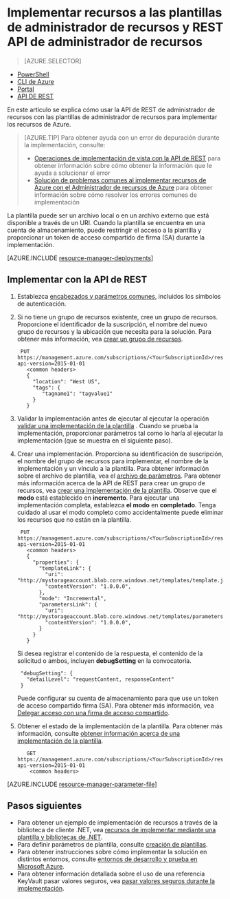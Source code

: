<properties
   pageTitle="Implementar recursos con la API de REST y plantilla | Microsoft Azure"
   description="Usar el Administrador de recursos de Azure y REST API de administrador de recursos para implementar un recursos Azure. Los recursos se definen en una plantilla de administrador de recursos."
   services="azure-resource-manager"
   documentationCenter="na"
   authors="tfitzmac"
   manager="timlt"
   editor="tysonn"/>

<tags
   ms.service="azure-resource-manager"
   ms.devlang="na"
   ms.topic="article"
   ms.tgt_pltfrm="na"
   ms.workload="na"
   ms.date="07/11/2016"
   ms.author="tomfitz"/>

# <a name="deploy-resources-with-resource-manager-templates-and-resource-manager-rest-api"></a>Implementar recursos a las plantillas de administrador de recursos y REST API de administrador de recursos

> [AZURE.SELECTOR]
- [PowerShell](resource-group-template-deploy.md)
- [CLI de Azure](resource-group-template-deploy-cli.md)
- [Portal](resource-group-template-deploy-portal.md)
- [API DE REST](resource-group-template-deploy-rest.md)

En este artículo se explica cómo usar la API de REST de administrador de recursos con las plantillas de administrador de recursos para implementar los recursos de Azure.  

> [AZURE.TIP] Para obtener ayuda con un error de depuración durante la implementación, consulte:
>
> - [Operaciones de implementación de vista con la API de REST](resource-manager-troubleshoot-deployments-rest.md) para obtener información sobre cómo obtener la información que le ayuda a solucionar el error
> - [Solución de problemas comunes al implementar recursos de Azure con el Administrador de recursos de Azure](resource-manager-common-deployment-errors.md) para obtener información sobre cómo resolver los errores comunes de implementación

La plantilla puede ser un archivo local o en un archivo externo que está disponible a través de un URI. Cuando la plantilla se encuentra en una cuenta de almacenamiento, puede restringir el acceso a la plantilla y proporcionar un token de acceso compartido de firma (SA) durante la implementación.

[AZURE.INCLUDE [resource-manager-deployments](../includes/resource-manager-deployments.md)]

## <a name="deploy-with-the-rest-api"></a>Implementar con la API de REST
1. Establezca [encabezados y parámetros comunes](https://msdn.microsoft.com/library/azure/8d088ecc-26eb-42e9-8acc-fe929ed33563#bk_common), incluidos los símbolos de autenticación.
2. Si no tiene un grupo de recursos existente, cree un grupo de recursos. Proporcione el identificador de la suscripción, el nombre del nuevo grupo de recursos y la ubicación que necesita para la solución. Para obtener más información, vea [crear un grupo de recursos](https://msdn.microsoft.com/library/azure/dn790525.aspx).

        PUT https://management.azure.com/subscriptions/<YourSubscriptionId>/resourcegroups/<YourResourceGroupName>?api-version=2015-01-01
          <common headers>
          {
            "location": "West US",
            "tags": {
               "tagname1": "tagvalue1"
            }
          }
   
3. Validar la implementación antes de ejecutar al ejecutar la operación [validar una implementación de la plantilla](https://msdn.microsoft.com/library/azure/dn790547.aspx) . Cuando se prueba la implementación, proporcionar parámetros tal como lo haría al ejecutar la implementación (que se muestra en el siguiente paso).

3. Crear una implementación. Proporciona su identificación de suscripción, el nombre del grupo de recursos para implementar, el nombre de la implementación y un vínculo a la plantilla. Para obtener información sobre el archivo de plantilla, vea el [archivo de parámetros](#parameter-file). Para obtener más información acerca de la API de REST para crear un grupo de recursos, vea [crear una implementación de la plantilla](https://msdn.microsoft.com/library/azure/dn790564.aspx). Observe que el **modo** está establecido en **incremento**. Para ejecutar una implementación completa, establezca **el modo** en **completado**. Tenga cuidado al usar el modo completo como accidentalmente puede eliminar los recursos que no están en la plantilla.
    
        PUT https://management.azure.com/subscriptions/<YourSubscriptionId>/resourcegroups/<YourResourceGroupName>/providers/Microsoft.Resources/deployments/<YourDeploymentName>?api-version=2015-01-01
          <common headers>
          {
            "properties": {
              "templateLink": {
                "uri": "http://mystorageaccount.blob.core.windows.net/templates/template.json",
                "contentVersion": "1.0.0.0",
              },
              "mode": "Incremental",
              "parametersLink": {
                "uri": "http://mystorageaccount.blob.core.windows.net/templates/parameters.json",
                "contentVersion": "1.0.0.0",
              }
            }
          }
   
      Si desea registrar el contenido de la respuesta, el contenido de la solicitud o ambos, incluyen **debugSetting** en la convocatoria.

        "debugSetting": {
          "detailLevel": "requestContent, responseContent"
        }

      Puede configurar su cuenta de almacenamiento para que use un token de acceso compartido firma (SA). Para obtener más información, vea [Delegar acceso con una firma de acceso compartido](https://msdn.microsoft.com/library/ee395415.aspx).

4. Obtener el estado de la implementación de la plantilla. Para obtener más información, consulte [obtener información acerca de una implementación de la plantilla](https://msdn.microsoft.com/library/azure/dn790565.aspx).

          GET https://management.azure.com/subscriptions/<YourSubscriptionId>/resourcegroups/<YourResourceGroupName>/providers/Microsoft.Resources/deployments/<YourDeploymentName>?api-version=2015-01-01
           <common headers>

[AZURE.INCLUDE [resource-manager-parameter-file](../includes/resource-manager-parameter-file.md)]

## <a name="next-steps"></a>Pasos siguientes
- Para obtener un ejemplo de implementación de recursos a través de la biblioteca de cliente .NET, vea [recursos de implementar mediante una plantilla y bibliotecas de .NET](virtual-machines/virtual-machines-windows-csharp-template.md).
- Para definir parámetros de plantilla, consulte [creación de plantillas](resource-group-authoring-templates.md#parameters).
- Para obtener instrucciones sobre cómo implementar la solución en distintos entornos, consulte [entornos de desarrollo y prueba en Microsoft Azure](solution-dev-test-environments.md).
- Para obtener información detallada sobre el uso de una referencia KeyVault pasar valores seguros, vea [pasar valores seguros durante la implementación](resource-manager-keyvault-parameter.md).
